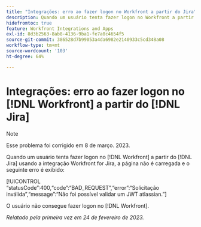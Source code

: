```yaml
---
title: "Integrações: erro ao fazer logon no Workfront a partir do Jira"
description: Quando um usuário tenta fazer logon no Workfront a partir do Jira usando a integração do Workfront para Jira, a página não é carregada e o usuário vê um erro.
hidefromtoc: true
feature: Workfront Integrations and Apps
exl-id: 8d3b2563-8ab8-4136-9ba1-fe7a0c4654f5
source-git-commit: 386528d7b99053a4da6982e2140933c5cd348a08
workflow-type: tm+mt
source-wordcount: '103'
ht-degree: 64%

---
```


# Integrações: erro ao fazer logon no [!DNL Workfront] a partir do [!DNL Jira]

>[!NOTE]
>
>Esse problema foi corrigido em 8 de março. 2023.

Quando um usuário tenta fazer logon no [!DNL Workfront] a partir do [!DNL Jira] usando a integração Workfront for Jira, a página não é carregada e o seguinte erro é exibido:

[!UICONTROL “statusCode”:400,“code”:“BAD_REQUEST”,“error”:“Solicitação inválida”,“message”:“Não foi possível validar um JWT atlassian.”]

O usuário não consegue fazer logon no [!DNL Workfront].

_Relatado pela primeira vez em 24 de fevereiro de 2023._
